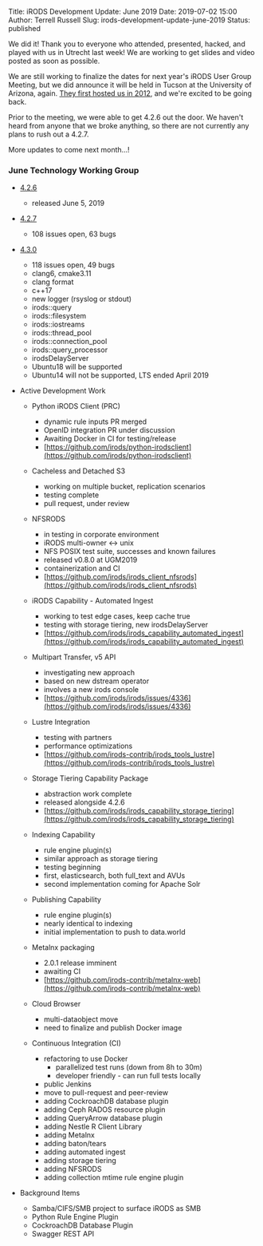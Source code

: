 Title: iRODS Development Update: June 2019
Date: 2019-07-02 15:00
Author: Terrell Russell
Slug: irods-development-update-june-2019
Status: published


We did it!  Thank you to everyone who attended, presented, hacked, and played with us in Utrecht last week!  We are working to get slides and video posted as soon as possible.

We are still working to finalize the dates for next year's iRODS User Group Meeting, but we did announce it will be held in Tucson at the University of Arizona, again.  [They first hosted us in 2012]({filename}/pages/ugm.html), and we're excited to be going back.

Prior to the meeting, we were able to get 4.2.6 out the door.  We haven't heard from anyone that we broke anything, so there are not currently any plans to rush out a 4.2.7.

More updates to come next month...!


### June Technology Working Group

- [4.2.6](https://github.com/irods/irods/milestone/31)

    - released June 5, 2019

- [4.2.7](https://github.com/irods/irods/milestone/32)

    - 108 issues open, 63 bugs

- [4.3.0](https://github.com/irods/irods/milestone/16)

    - 118 issues open, 49 bugs
    - clang6, cmake3.11
    - clang format
    - c++17
    - new logger (rsyslog or stdout)
    - irods::query
    - irods::filesystem
    - irods::iostreams
    - irods::thread_pool
    - irods::connection_pool
    - irods::query_processor
    - irodsDelayServer
    - Ubuntu18 will be supported
    - Ubuntu14 will not be supported, LTS ended April 2019

- Active Development Work

    - Python iRODS Client (PRC)
        - dynamic rule inputs PR merged
        - OpenID integration PR under discussion
        - Awaiting Docker in CI for testing/release
        - [https://github.com/irods/python-irodsclient](https://github.com/irods/python-irodsclient)

    - Cacheless and Detached S3
        - working on multiple bucket, replication scenarios
        - testing complete
        - pull request, under review

    - NFSRODS
        - in testing in corporate environment
        - iRODS multi-owner <-> unix
        - NFS POSIX test suite, successes and known failures
        - released v0.8.0 at UGM2019
        - containerization and CI
        - [https://github.com/irods/irods_client_nfsrods](https://github.com/irods/irods_client_nfsrods)

    - iRODS Capability - Automated Ingest
        - working to test edge cases, keep cache true
        - testing with storage tiering, new irodsDelayServer
        - [https://github.com/irods/irods_capability_automated_ingest](https://github.com/irods/irods_capability_automated_ingest)

    - Multipart Transfer, v5 API
        - investigating new approach
        - based on new dstream operator
        - involves a new irods console
        - [https://github.com/irods/irods/issues/4336](https://github.com/irods/irods/issues/4336)

    - Lustre Integration
        - testing with partners
        - performance optimizations
        - [https://github.com/irods-contrib/irods_tools_lustre](https://github.com/irods-contrib/irods_tools_lustre)

    - Storage Tiering Capability Package
        - abstraction work complete
        - released alongside 4.2.6
        - [https://github.com/irods/irods_capability_storage_tiering](https://github.com/irods/irods_capability_storage_tiering)

    - Indexing Capability
        - rule engine plugin(s)
        - similar approach as storage tiering
        - testing beginning
        - first, elasticsearch, both full_text and AVUs
        - second implementation coming for Apache Solr

    - Publishing Capability
        - rule engine plugin(s)
        - nearly identical to indexing
        - initial implementation to push to data.world

    - Metalnx packaging
        - 2.0.1 release imminent
        - awaiting CI
        - [https://github.com/irods-contrib/metalnx-web](https://github.com/irods-contrib/metalnx-web)

    - Cloud Browser
        - multi-dataobject move
        - need to finalize and publish Docker image

    - Continuous Integration (CI)
        - refactoring to use Docker
            - parallelized test runs (down from 8h to 30m)
            - developer friendly - can run full tests locally
        - public Jenkins
        - move to pull-request and peer-review
        - adding CockroachDB database plugin
        - adding Ceph RADOS resource plugin
        - adding QueryArrow database plugin
        - adding Nestle R Client Library
        - adding Metalnx
        - adding baton/tears
        - adding automated ingest
        - adding storage tiering
        - adding NFSRODS
        - adding collection mtime rule engine plugin

- Background Items

    - Samba/CIFS/SMB project to surface iRODS as SMB
    - Python Rule Engine Plugin
    - CockroachDB Database Plugin
    - Swagger REST API
